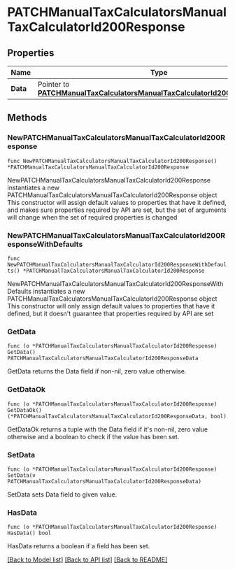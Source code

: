# PATCHManualTaxCalculatorsManualTaxCalculatorId200Response

## Properties

Name | Type | Description | Notes
------------ | ------------- | ------------- | -------------
**Data** | Pointer to [**PATCHManualTaxCalculatorsManualTaxCalculatorId200ResponseData**](PATCHManualTaxCalculatorsManualTaxCalculatorId200ResponseData.md) |  | [optional] 

## Methods

### NewPATCHManualTaxCalculatorsManualTaxCalculatorId200Response

`func NewPATCHManualTaxCalculatorsManualTaxCalculatorId200Response() *PATCHManualTaxCalculatorsManualTaxCalculatorId200Response`

NewPATCHManualTaxCalculatorsManualTaxCalculatorId200Response instantiates a new PATCHManualTaxCalculatorsManualTaxCalculatorId200Response object
This constructor will assign default values to properties that have it defined,
and makes sure properties required by API are set, but the set of arguments
will change when the set of required properties is changed

### NewPATCHManualTaxCalculatorsManualTaxCalculatorId200ResponseWithDefaults

`func NewPATCHManualTaxCalculatorsManualTaxCalculatorId200ResponseWithDefaults() *PATCHManualTaxCalculatorsManualTaxCalculatorId200Response`

NewPATCHManualTaxCalculatorsManualTaxCalculatorId200ResponseWithDefaults instantiates a new PATCHManualTaxCalculatorsManualTaxCalculatorId200Response object
This constructor will only assign default values to properties that have it defined,
but it doesn't guarantee that properties required by API are set

### GetData

`func (o *PATCHManualTaxCalculatorsManualTaxCalculatorId200Response) GetData() PATCHManualTaxCalculatorsManualTaxCalculatorId200ResponseData`

GetData returns the Data field if non-nil, zero value otherwise.

### GetDataOk

`func (o *PATCHManualTaxCalculatorsManualTaxCalculatorId200Response) GetDataOk() (*PATCHManualTaxCalculatorsManualTaxCalculatorId200ResponseData, bool)`

GetDataOk returns a tuple with the Data field if it's non-nil, zero value otherwise
and a boolean to check if the value has been set.

### SetData

`func (o *PATCHManualTaxCalculatorsManualTaxCalculatorId200Response) SetData(v PATCHManualTaxCalculatorsManualTaxCalculatorId200ResponseData)`

SetData sets Data field to given value.

### HasData

`func (o *PATCHManualTaxCalculatorsManualTaxCalculatorId200Response) HasData() bool`

HasData returns a boolean if a field has been set.


[[Back to Model list]](../README.md#documentation-for-models) [[Back to API list]](../README.md#documentation-for-api-endpoints) [[Back to README]](../README.md)


